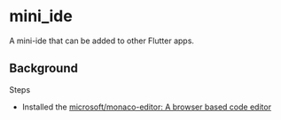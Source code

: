 # mini_ide

A mini-ide that can be added to other Flutter apps.

## Background

Steps
- Installed the [microsoft/monaco-editor: A browser based code editor](https://github.com/Microsoft/monaco-editor)
